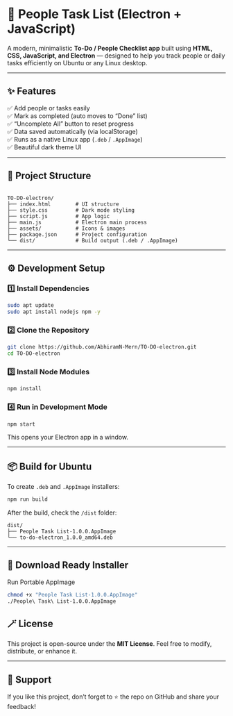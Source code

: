 
# 🧠 People Task List (Electron + JavaScript)

A modern, minimalistic **To-Do / People Checklist app** built using **HTML, CSS, JavaScript, and Electron** — designed to help you track people or daily tasks efficiently on Ubuntu or any Linux desktop.

---

## ✨ Features

✅ Add people or tasks easily  
✅ Mark as completed (auto moves to “Done” list)  
✅ “Uncomplete All” button to reset progress  
✅ Data saved automatically (via localStorage)  
✅ Runs as a native Linux app (`.deb` / `.AppImage`)  
✅ Beautiful dark theme UI  

---

## 🧩 Project Structure

```

TO-DO-electron/
├── index.html        # UI structure
├── style.css         # Dark mode styling
├── script.js         # App logic
├── main.js           # Electron main process
├── assets/           # Icons & images
├── package.json      # Project configuration
└── dist/             # Build output (.deb / .AppImage)

````

---

## ⚙️ Development Setup

### 1️⃣ Install Dependencies
```bash
sudo apt update
sudo apt install nodejs npm -y
````

### 2️⃣ Clone the Repository

```bash
git clone https://github.com/AbhiramN-Mern/TO-DO-electron.git
cd TO-DO-electron
```

### 3️⃣ Install Node Modules

```bash
npm install
```

### 4️⃣ Run in Development Mode

```bash
npm start
```

This opens your Electron app in a window.

---

## 📦 Build for Ubuntu

To create `.deb` and `.AppImage` installers:

```bash
npm run build
```

After the build, check the `/dist` folder:

```
dist/
├── People Task List-1.0.0.AppImage
└── to-do-electron_1.0.0_amd64.deb
```

---

## 💾 Download Ready Installer

Run Portable AppImage

```bash
chmod +x "People Task List-1.0.0.AppImage"
./People\ Task\ List-1.0.0.AppImage
```


## 🪄 License

This project is open-source under the **MIT License**.
Feel free to modify, distribute, or enhance it.

---

## 🖤 Support

If you like this project, don’t forget to ⭐ the repo on GitHub and share your feedback!
